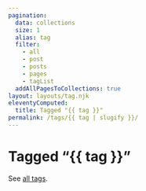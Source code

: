 ```yaml
---
pagination:
  data: collections
  size: 1
  alias: tag
  filter:
    - all
    - post
    - posts
    - pages
    - tagList
  addAllPagesToCollections: true
layout: layouts/tag.njk
eleventyComputed:
  title: Tagged "{{ tag }}"
permalink: /tags/{{ tag | slugify }}/
---
```

<h1>Tagged “{{ tag }}”</h1>



<p>See <a href="/tags/">all tags</a>.</p>



